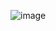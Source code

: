 ![image](https://user-images.githubusercontent.com/77582858/195431065-cdd8e2a6-6029-40f6-90a3-9c19d94fa0bb.png)
  
